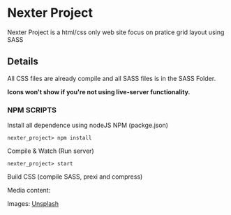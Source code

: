
# Nexter Project

Nexter Project is a html/css only web site focus on pratice grid layout using SASS

## Details
All CSS files are already compile and all SASS files is in the SASS Folder.

**Icons won't show if you're not using live-server functionality.**

### NPM SCRIPTS

Install all dependence using nodeJS NPM (packge.json)

```nexter_project> npm install```

Compile & Watch (Run server)

```nexter_project> start```

Build CSS (compile SASS, prexi and compress)

Media content:

Images: [Unsplash](http://unsplash.com/)
